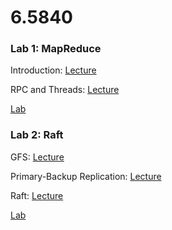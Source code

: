 # 6.5840

### Lab 1: MapReduce

Introduction: [Lecture](md/Lecture-1.md)

RPC and Threads: [Lecture](md/Lecture-2.md)

[Lab](md/Lab-1.md)

### Lab 2: Raft

GFS: [Lecture](md/Lecture-3.md)

Primary-Backup Replication: [Lecture](md/Lecture-4.md)

Raft: [Lecture](md/Lecture-5.md)

[Lab](md/Lab-2.md)

